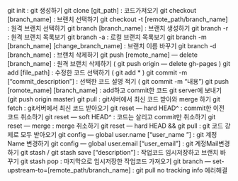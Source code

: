 git init : git 생성하기
git clone [git_path] : 코드가져오기
git checkout [branch_name] : 브랜치 선택하기
git checkout -t [remote_path/branch_name] : 원격 브랜치 선택하기
git branch [branch_name] : 브랜치 생성하기
git branch -r : 원격 브랜치 목록보기
git branch -a : 로컬 브랜치 목록보기
git branch -m [branch_name] [change_branch_name] : 브랜치 이름 바꾸기
git branch -d [branch_name] : 브랜치 삭제하기
git push [remote_name] — delete [branch_name] : 원격 브랜치 삭제하기 ( git push origin — delete gh-pages )
git add [file_path] : 수정한 코드 선택하기 ( git add * )
git commit -m [“commit_description”] : 선택한 코드 설명 적기 ( git commit -m “내용”)
git push [romote_name] [branch_name] : add하고 commit한 코드 git server에 보내기 (git push origin master)
git pull : git서버에서 최신 코드 받아와 merge 하기
git fetch : git서버에서 최신 코드 받아오기
git reset — hard HEAD^ : commit한 이전 코드 취소하기
git reset — soft HEAD^ : 코드는 살리고 commit만 취소하기
git reset — merge : merge 취소하기
git reset — hard HEAD && git pull : git 코드 강제로 모두 받아오기
git config — global user.name [“user_name ”] : git 계정Name 변경하기
git config — global user.email [“user_email”] : git 계정Mail변경하기
git stash / git stash save [“description”] : 작업코드 임시저장하고 브랜치 바꾸기
git stash pop : 마지막으로 임시저장한 작업코드 가져오기
git branch — set-upstream-to=[remote_path/branch_name] : git pull no tracking info 에러해결